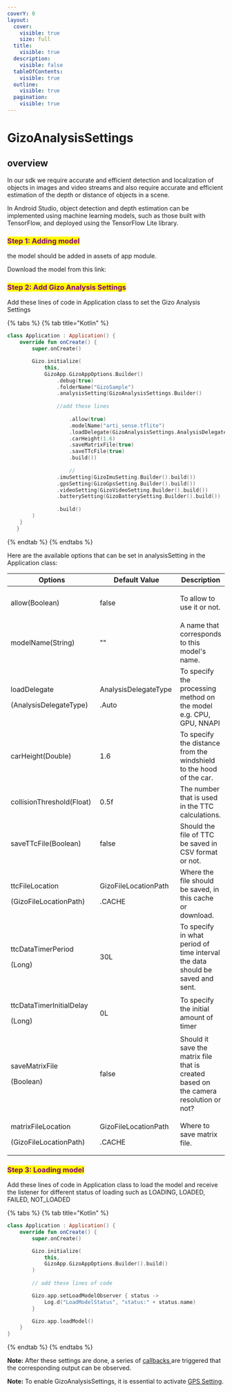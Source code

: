 ```yaml
---
coverY: 0
layout:
  cover:
    visible: true
    size: full
  title:
    visible: true
  description:
    visible: false
  tableOfContents:
    visible: true
  outline:
    visible: true
  pagination:
    visible: true
---
```


# GizoAnalysisSettings

## overview

In our sdk we require accurate and efficient detection and localization of objects in images and video streams and also require accurate and efficient estimation of the depth or distance of objects in a scene.

In Android Studio, object detection and depth estimation can be implemented using machine learning models, such as those built with TensorFlow, and deployed using the TensorFlow Lite library.&#x20;

### <mark style="color:purple;">Step 1: Adding model</mark>

the model should be added in assets of app module.

Download the model from this link:&#x20;



### <mark style="color:purple;">Step 2: Add Gizo Analysis Settings</mark>

Add these lines of code in Application class to set the Gizo Analysis Settings&#x20;

{% tabs %}
{% tab title="Kotlin" %}
```kotlin
class Application : Application() {
    override fun onCreate() {
        super.onCreate()

        Gizo.initialize(
            this,
            GizoApp.GizoAppOptions.Builder()
                .debug(true)
                .folderName("GizoSample")
                .analysisSetting(GizoAnalysisSettings.Builder()
                
                //add these lines
                
                    .allow(true)
                    .modelName("arti_sense.tflite")
                    .loadDelegate(GizoAnalysisSettings.AnalysisDelegateType.Auto)
                    .carHeight(1.6)
                    .saveMatrixFile(true)
                    .saveTTcFile(true)
                    .build())
                    
                    //
                .imuSetting(GizoImuSetting.Builder().build())
                .gpsSetting(GizoGpsSetting.Builder().build())
                .videoSetting(GizoVideoSetting.Builder().build())
                .batterySetting(GizoBatterySetting.Builder().build())
                
                .build()
        )
    }
   }
```
{% endtab %}
{% endtabs %}



&#x20;Here are the available options that can be set in analysisSetting in  the Application class:

<table><thead><tr><th width="240.33333333333331">Options</th><th width="207">Default Value</th><th>Description</th></tr></thead><tbody><tr><td>allow(Boolean)</td><td>false</td><td><p>To allow to use it or not.</p><p> </p></td></tr><tr><td>modelName(String)</td><td>""</td><td>A name that corresponds to this model's name.</td></tr><tr><td><p>loadDelegate</p><p>(AnalysisDelegateType)</p></td><td><p>AnalysisDelegateType</p><p>.Auto</p></td><td>To specify the processing method on the model e.g. CPU, GPU, NNAPI</td></tr><tr><td>carHeight(Double)</td><td>1.6</td><td>To specify the distance from the windshield to the hood of the car.</td></tr><tr><td>collisionThreshold(Float)</td><td>0.5f</td><td>The number that is used in the TTC calculations.</td></tr><tr><td>saveTTcFile(Boolean)</td><td>false</td><td>Should the file of TTC be saved in CSV format or not.</td></tr><tr><td><p>ttcFileLocation</p><p>(GizoFileLocationPath)</p></td><td><p>GizoFileLocationPath</p><p>.CACHE</p></td><td>Where the file should be saved, in this cache or download.</td></tr><tr><td><p>ttcDataTimerPeriod</p><p>(Long)</p></td><td>30L</td><td>To specify in what period of time interval the data should be saved and sent.</td></tr><tr><td><p>ttcDataTimerInitialDelay</p><p>(Long)</p></td><td>0L</td><td>To specify the initial amount of timer </td></tr><tr><td><p>saveMatrixFile</p><p>(Boolean)</p></td><td>false</td><td>Should it save the matrix file that is created based on the camera resolution or not?</td></tr><tr><td><p>matrixFileLocation</p><p>(GizoFileLocationPath)</p></td><td><p>GizoFileLocationPath</p><p>.CACHE</p></td><td>Where to save matrix file.</td></tr></tbody></table>



### <mark style="color:purple;">Step 3: Loading model</mark>

Add these lines of code in Application class to load the model and receive the listener for different status of loading such as LOADING, LOADED, FAILED, NOT\_LOADED

{% tabs %}
{% tab title="Kotlin" %}
```kotlin
class Application : Application() {
    override fun onCreate() {
        super.onCreate()

        Gizo.initialize(
            this,
            GizoApp.GizoAppOptions.Builder().build()
        )
        
        // add these lines of code

        Gizo.app.setLoadModelObserver { status ->
            Log.d("LoadModelStatus", "status:" + status.name)
        }

        Gizo.app.loadModel()
    }
}
```
{% endtab %}
{% endtabs %}

**Note:** After these settings are done, a series of [callbacks ](../call-back-listeners.md)are triggered that the corresponding output can be observed.

**Note:** To enable GizoAnalysisSettings, it is essential to activate [GPS Setting](gizogpssetting.md).&#x20;
